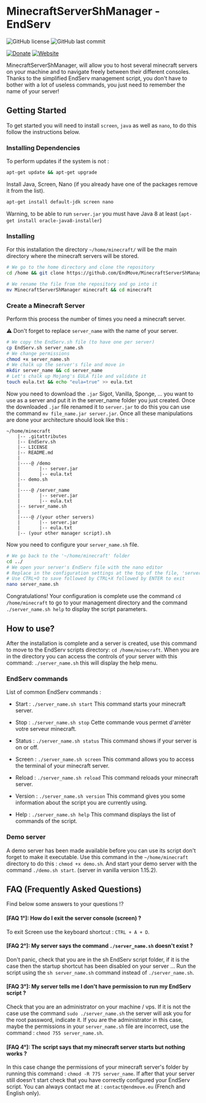 # MinecraftServerShManager - EndServ 

![GitHub license](https://img.shields.io/badge/license-GPL--3.0-%23fe7d37) ![GitHub last commit](https://img.shields.io/github/last-commit/EndMove/MinecraftServerShManager)

[![Donate][link-icon-coffee]][link-paypal-me] [![Website][link-icon-website]][link-website]

[link-icon-coffee]: https://img.shields.io/badge/%E2%98%95-Buy%20me%20a%20cup%20of%20coffee-991481.svg
[link-paypal-me]: https://www.paypal.me/EndMove/2.5eur
[link-icon-website]: https://img.shields.io/badge/%F0%9F%92%BB-My%20Web%20Site-0078D4.svg
[link-website]: https://www.endmove.eu/

MinecraftServerShManager, will allow you to host several minecraft servers on your machine and to navigate freely between their different consoles. Thanks to the simplified EndServ management script, you don't have to bother with a lot of useless commands, you just need to remember the name of your server!

## Getting Started
To get started you will need to install `screen`, `java` as well as `nano`, to do this follow the instructions below.

### Installing Dependencies
To perform updates if the system is not :
````sh
apt-get update && apt-get upgrade
````

Install Java, Screen, Nano (if you already have one of the packages remove it from the list).
````sh
apt-get install default-jdk screen nano
````
Warning, to be able to run `server.jar` you must have Java 8 at least (`apt-get install oracle-java8-installer`)

### Installing
For this installation the directory `~/home/minecraft/` will be the main directory where the minecraft servers will be stored.

````sh
# We go to the home directory and clone the repository
cd /home && git clone https://github.com/EndMove/MinecraftServerShManager

# We rename the file from the repository and go into it
mv MinecraftServerShManager minecraft && cd minecraft

````

### Create a Minecraft Server
Perform this process the number of times you need a minecraft server.

:warning: Don't forget to replace `server_name` with the name of your server.

````sh
# We copy the EndServ.sh file (to have one per server)
cp EndServ.sh server_name.sh
# We change permissions
chmod +x server_name.sh
# We chalk up the server's file and move in
mkdir server_name && cd server_name
# Let's chalk up Mojang's EULA file and validate it
touch eula.txt && echo "eula=true" >> eula.txt
````

Now you need to download the `.jar` Sigot, Vanilla, Sponge, ... you want to use as a server and put it in the server_name folder you just created. Once the downloaded `.jar` file renamed it to `server.jar` to do this you can use the command `mv file_name.jar server.jar`.  Once all these manipulations are done your architecture should look like this :
````
~/home/minecraft
    |-- .gitattributes
    |-- EndServ.sh
    |-- LICENSE
    |-- README.md
    |
    |----@ /demo
    |       |-- server.jar
    |       |-- eula.txt
    |-- demo.sh
    |
    |----@ /server_name
    |       |-- server.jar
    |       |-- eula.txt
    |-- server_name.sh
    |
    |----@ /(your other servers)
    |       |-- server.jar
    |       |-- eula.txt
    |-- (your other manager script).sh
````

Now you need to configure your `server_name.sh` file.
````sh
# We go back to the '~/home/minecraft' folder
cd ../
# We open your server's EndServ file with the nano editor
# Replace in the configuration settings at the top of the file, 'server_name' with the name of your server
# Use CTRL+O to save followed by CTRL+X followed by ENTER to exit
nano server_name.sh
````
Congratulations! Your configuration is complete use the command `cd /home/minecraft` to go to your management directory and the command `./server_name.sh help` to display the script parameters.

## How to use?
After the installation is complete and a server is created, use this command to move to the EndServ scripts directory: `cd /home/minecraft`.
When you are in the directory you can access the controls of your server with this command: `./server_name.sh` this will display the help menu.

### EndServ commands
List of common EndServ commands :

- Start : `./server_name.sh start`
This command starts your minecraft server.

- Stop : `./server_name.sh stop`
Cette commande vous permet d'arrèter votre serveur minecraft.

- Status : `./server_name.sh status`
This command shows if your server is on or off.

- Screen : `./server_name.sh screen`
This command allows you to access the terminal of your minecraft server.

- Reload : `./server_name.sh reload`
This command reloads your minecraft server.

- Version : `./server_name.sh version`
This command gives you some information about the script you are currently using.

- Help : `./server_name.sh help`
This command displays the list of commands of the script.

### Demo server
A demo server has been made available before you can use its script don't forget to make it executable. Use this command in the `~/home/minecraft` directory to do this : `chmod +x demo.sh`. And start your demo server with the command `./demo.sh start`. (server in vanilla version 1.15.2).

## FAQ (Frequently Asked Questions)
Find below some answers to your questions !?

#### [FAQ 1°]: How do I exit the server console (screen) ?
To exit Screen use the keyboard shortcut : `CTRL + A + D`.

#### [FAQ 2°]: My server says the command `./server_name.sh` doesn't exist ?
Don't panic, check that you are in the sh EndServ script folder, if it is the case then the startup shortcut has been disabled on your server ... Run the script using the `sh server_name.sh` command instead of `./server_name.sh`.

#### [FAQ 3°]: My server tells me I don't have permission to run my EndServ script ?
Check that you are an administrator on your machine / vps. If it is not the case use the command `sudo ./server_name.sh` the server will ask you for the root password, indicate it. If you are the administrator in this case, maybe the permissions in your `server_name.sh` file are incorrect, use the command : `chmod 755 server_name.sh`.

#### [FAQ 4°]: The script says that my minecraft server starts but nothing works ?
In this case change the permissions of your minecraft server's folder by running this command : `chmod -R 775 server_name`. If after that your server still doesn't start check that you have correctly configured your EndServ script. You can always contact me at : `contact@endmove.eu` (French and English only).